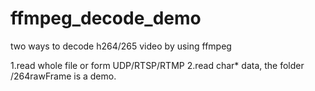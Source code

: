 # ffmpeg_decode_demo
two ways to decode h264/265 video by using ffmpeg


1.read whole file or form UDP/RTSP/RTMP
2.read char* data, the folder /264rawFrame is a demo. 
